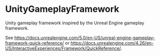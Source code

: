 # UnityGameplayFramework
Unity gameplay framework inspired by the Unreal Engine gameplay framework.

See https://docs.unrealengine.com/5.0/en-US/unreal-engine-gameplay-framework-quick-reference/ or https://docs.unrealengine.com/4.26/en-US/InteractiveExperiences/Framework/QuickReference/.

